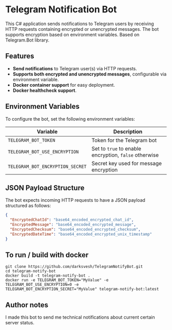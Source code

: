 # Telegram Notification Bot

This C# application sends notifications to Telegram users by receiving HTTP requests containing encrypted or unencrypted messages. 
The bot supports encryption based on environment variables. Based on Telegram.Bot library.

## Features

- **Send notifications** to Telegram user(s) via HTTP requests.
- **Supports both encrypted and unencrypted messages**, configurable via environment variable.
- **Docker container support** for easy deployment.
- **Docker healthcheck support**.

## Environment Variables

To configure the bot, set the following environment variables:

| Variable                        | Description                                       |
|---------------------------------|---------------------------------------------------|
| `TELEGRAM_BOT_TOKEN`           | Token for the Telegram bot                        |
| `TELEGRAM_BOT_USE_ENCRYPTION`  | Set to `true` to enable encryption, `false` otherwise |
| `TELEGRAM_BOT_ENCRYPTION_SECRET` | Secret key used for message encryption           |

## JSON Payload Structure

The bot expects incoming HTTP requests to have a JSON payload structured as follows:

```json
{
  "EncryptedChatId": "base64_encoded_encrypted_chat_id",
  "EncryptedMessage": "base64_encoded_encrypted_message",
  "EncryptedChecksum": "base64_encoded_encrypted_checksum",
  "EncryptedDateTime": "base64_encoded_encrypted_unix_timestamp"
}
```
## To run / build with docker
```
git clone https://github.com/darksvesh/TelegramNotifyBot.git
cd telegram-notify-bot
docker build -t telegram-notify-bot .
docker run -e TELEGRAM_BOT_TOKEN="MyValue" -e TELEGRAM_BOT_USE_ENCRYPTION=0 -e TELEGRAM_BOT_ENCRYPTION_SECRET="MyValue" telegram-notify-bot:latest
```
## Author notes
I made this bot to send me technical notifications about current certain server status.
